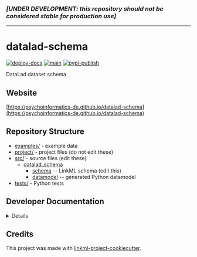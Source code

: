 
### *[UNDER DEVELOPMENT: this repository should not be considered stable for production use]*
---


# datalad-schema

[![deploy-docs](https://github.com/psychoinformatics-de/datalad-schema/actions/workflows/deploy-docs.yaml/badge.svg)](https://github.com/psychoinformatics-de/datalad-schema/actions/workflows/deploy-docs.yaml)
[![main](https://github.com/psychoinformatics-de/datalad-schema/actions/workflows/main.yaml/badge.svg)](https://github.com/psychoinformatics-de/datalad-schema/actions/workflows/main.yaml)
[![pypi-publish](https://github.com/psychoinformatics-de/datalad-schema/actions/workflows/pypi-publish.yaml/badge.svg)](https://github.com/psychoinformatics-de/datalad-schema/actions/workflows/pypi-publish.yaml)

DataLad dataset schema

## Website

[https://psychoinformatics-de.github.io/datalad-schema](https://psychoinformatics-de.github.io/datalad-schema)

## Repository Structure

* [examples/](examples/) - example data
* [project/](project/) - project files (do not edit these)
* [src/](src/) - source files (edit these)
  * [datalad_schema](src/datalad_schema)
    * [schema](src/datalad_schema/schema) -- LinkML schema
      (edit this)
    * [datamodel](src/datalad_schema/datamodel) -- generated
      Python datamodel
* [tests/](tests/) - Python tests

## Developer Documentation

<details>
Use the `make` command to generate project artefacts:

* `make all`: make everything
* `make deploy`: deploys site
</details>

## Credits

This project was made with
[linkml-project-cookiecutter](https://github.com/linkml/linkml-project-cookiecutter).
